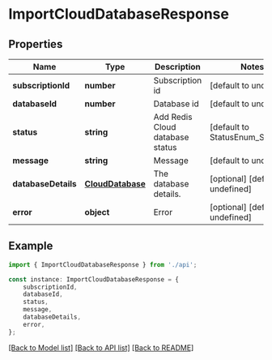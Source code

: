 # ImportCloudDatabaseResponse


## Properties

Name | Type | Description | Notes
------------ | ------------- | ------------- | -------------
**subscriptionId** | **number** | Subscription id | [default to undefined]
**databaseId** | **number** | Database id | [default to undefined]
**status** | **string** | Add Redis Cloud database status | [default to StatusEnum_Success]
**message** | **string** | Message | [default to undefined]
**databaseDetails** | [**CloudDatabase**](CloudDatabase.md) | The database details. | [optional] [default to undefined]
**error** | **object** | Error | [optional] [default to undefined]

## Example

```typescript
import { ImportCloudDatabaseResponse } from './api';

const instance: ImportCloudDatabaseResponse = {
    subscriptionId,
    databaseId,
    status,
    message,
    databaseDetails,
    error,
};
```

[[Back to Model list]](../README.md#documentation-for-models) [[Back to API list]](../README.md#documentation-for-api-endpoints) [[Back to README]](../README.md)
